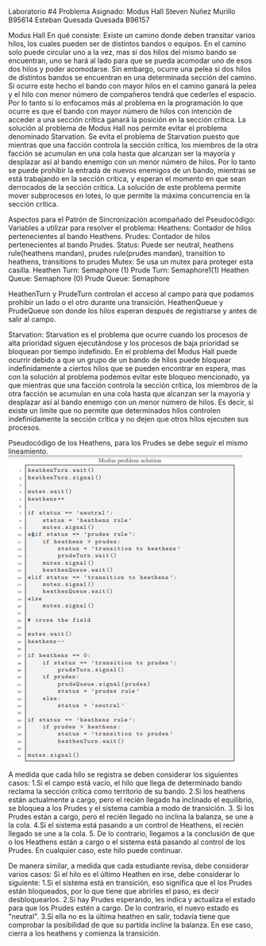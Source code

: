 Laboratorio #4
Problema Asignado: Modus Hall
Steven Nuñez Murillo B95614
Esteban Quesada Quesada B96157

Modus Hall
En qué consiste: 
Existe un camino donde deben transitar varios hilos, los cuales pueden ser de distintos bandos o equipos. En el camino solo puede circular uno a la vez, mas si dos hilos del mismo bando se encuentran, uno se hará al lado para que se pueda acomodar uno de esos dos hilos y poder acomodarse. Sin embargo, ocurre una pelea si dos hilos de distintos bandos se encuentran en una determinada sección del camino. Si ocurre este hecho el bando con mayor hilos en el camino ganará la pelea y el hilo con menor número de compañeros tendrá que cederles el espacio.
Por lo tanto si lo enfocamos más al problema en la programación lo que ocurre es que el bando con mayor número de hilos con intención de acceder a una sección crítica ganará la posición en la sección crítica. La solución al problema de Modus Hall nos permite evitar el problema denominado Starvation.
Se evita el problema de Starvation puesto que mientras que una facción controla la sección crítica, los miembros de la otra facción se acumulan en una cola hasta que alcanzan ser la mayoría y desplazar así al bando enemigo con un menor número de hilos.
Por lo tanto se puede prohibir la entrada de nuevos enemigos de un bando, mientras se está trabajando en la sección crítica, y esperan el momento en que sean derrocados de la sección crítica.
La solución de este problema permite mover subprocesos en lotes, lo que permite la máxima concurrencia en la sección crítica.


Aspectos para el Patrón de Sincronización acompañado del Pseudocódigo:
Variables a utilizar para resolver el problema:
Heathens: Contador de hilos pertenecientes al bando Heathens.
Prudes: Contador de hilos pertenecientes al bando Prudes.
Status: Puede ser neutral, heathens rule(heathens mandan), prudes rule(prudes mandan), transition to heathens, transitions to prudes
Mutex: Se usa un mutex para proteger esta casilla.
Heathen Turn: Semaphore (1)
Prude Turn: Semaphore1(1)
Heathen Queue: Semaphore (0)
Prude Queue: Semaphore

HeathenTurn y PrudeTurn controlan el acceso al campo para que podamos prohibir un lado o el otro durante una transición. 
HeathenQueue y PrudeQueue son donde los hilos esperan después de registrarse y antes de salir al campo.


Starvation:
Starvation es el problema que ocurre cuando los procesos de alta prioridad siguen ejecutándose y los procesos de baja prioridad se bloquean por tiempo indefinido. En el problema del Modus Hall puede ocurrir debido a que un grupo de un bando de hilos puede bloquear indefinidamente a ciertos hilos que se pueden encontrar en espera, mas con la solución al problema podemos evitar este bloqueo mencionado, ya que mientras que una facción controla la sección crítica, los miembros de la otra facción se acumulan en una cola hasta que alcanzan ser la mayoría y desplazar así al bando enemigo con un menor número de hilos. Es decir, si existe un límite que no permite que determinados hilos controlen indefinidamente la sección crítica y no dejen que otros hilos ejecuten sus procesos.



Pseudocódigo de los Heathens, para los Prudes se debe seguir el mismo lineamiento.
![image](https://github.com/Estebanq3/-CI0117-2020-S2/blob/master/4/Pseudo.png)


A medida que cada hilo se registra se deben considerar los siguientes casos:
1.Si el campo está vacío, el hilo que llega de determinado bando reclama la sección crítica como territorio de su bando.
2.Si los heathens están actualmente a cargo, pero el recién llegado ha inclinado el equilibrio, se bloquea a los Prudes y el sistema cambia a modo de transición.
3. Si los Prudes están a cargo, pero el recién llegado no inclina la balanza, se une a la cola.
4.Si el sistema está pasando a un control de Heathens, el recién llegado se une a la cola.
5. De lo contrario, llegamos a la conclusión de que o los Heathens están a cargo o el sistema está pasando al control de los Prudes. En cualquier caso, este hilo puede continuar.

De manera similar, a medida que cada estudiante revisa, debe considerar varios casos:
Si el hilo es el último Heathen en irse, debe considerar lo siguiente:
1.Si el sistema está en transición, eso significa que el los Prudes están bloqueados, por lo que tiene que abrirles el paso, es decir desbloquearlos.
2.Si hay Prudes esperando, les indica y actualiza el estado para que los Prudes estén a cargo. De lo contrario, el nuevo estado es "neutral".
3.Si ella no es la última heathen en salir, todavía tiene que comprobar la posibilidad de que su partida incline la balanza. En ese caso, cierra a los heathens y comienza la transición.
